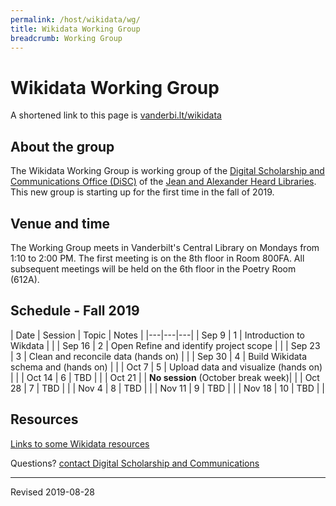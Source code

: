```yaml
---
permalink: /host/wikidata/wg/
title: Wikidata Working Group
breadcrumb: Working Group
---
```


# Wikidata Working Group

A shortened link to this page is [vanderbi.lt/wikidata](http://vanderbi.lt/wikidata)

## About the group

The Wikidata Working Group is working group of the [Digital Scholarship and Communications Office (DiSC)](https://www.library.vanderbilt.edu/scholarly/) of the [Jean and Alexander Heard Libraries](https://www.library.vanderbilt.edu/).  This new group is starting up for the first time in the fall of 2019.


## Venue and time

The Working Group meets in Vanderbilt's Central Library on Mondays from 1:10 to 2:00 PM.  The first meeting is on the 8th floor in Room 800FA.  All subsequent meetings will be held on the 6th floor in the Poetry Room (612A).

## Schedule - Fall 2019

| Date | Session | Topic | Notes |
|---|---|---|
| Sep 9 | 1 | Introduction to Wikdata | |
| Sep 16 | 2 | Open Refine and identify project scope |  |
| Sep 23 | 3 | Clean and reconcile data (hands on) |  |
| Sep 30 | 4 | Build Wikidata schema and (hands on) |  |
| Oct 7 | 5 | Upload data and visualize (hands on) | |
| Oct 14 | 6 | TBD | |
| Oct 21 |   | **No session** (October break week)| |
| Oct 28 | 7 | TBD | |
| Nov 4 | 8 | TBD | |
| Nov 11 | 9 | TBD | |
| Nov 18 | 10 | TBD | |

## Resources

[Links to some Wikidata resources](../)

Questions? <a href="mailto:disc@vanderbilt.edu?subject=Wikidata WG">contact Digital Scholarship and Communications</a>

----
Revised 2019-08-28
